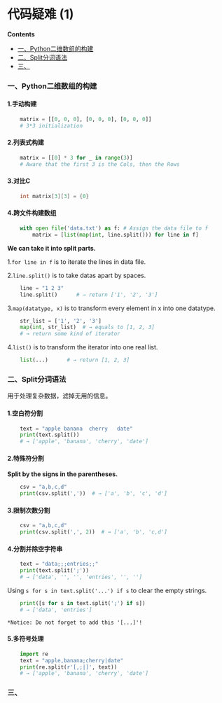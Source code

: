 # 代码疑难 (1)
**Contents**
- [一、Python二维数组的构建](#一、Python二维数组的构建)
- [二、Split分词语法](#二、Split分词语法)
- [三、](#三、)
### 一、Python二维数组的构建

#### 1.手动构建
```python
	matrix = [[0, 0, 0], [0, 0, 0], [0, 0, 0]] 
	# 3*3 initialization
```
#### 2.列表式构建
```python
	matrix = [[0] * 3 for _ in range(3)]  
	# Aware that the first 3 is the Cols, then the Rows
```
#### 3.对比C
```c
	int matrix[3][3] = {0}
```
#### 4.跨文件构建数组
```python
	with open file('data.txt') as f: # Assign the data file to f
		matrix = [list(map(int, line.split())) for line in f]
```
**We can take it into split parts.**

1.`for line in f` is to iterate the lines in data file.

2.`line.split()` is to take datas apart by spaces.
```python
	line = "1 2 3"
	line.split()      # → return ['1', '2', '3']
```
3.`map(datatype, x)` is to transform every element in x into one datatype.
```python
	str_list = ['1', '2', '3']
	map(int, str_list)  # → equals to [1, 2, 3]
	# → return some kind of iterator
```
4.`list()` is to transform the iterator into one real list.
```python
	list(...)      # → return [1, 2, 3]
```
### 二、Split分词语法
用于处理复杂数据，滤掉无用的信息。
#### 1.空白符分割
```python
	text = "apple banana  cherry   date"
	print(text.split())
	# → ['apple', 'banana', 'cherry', 'date']
```
#### 2.特殊符分割
**Split by the signs in the parentheses.**
```python
	csv = "a,b,c,d"
	print(csv.split(','))  # → ['a', 'b', 'c', 'd']
```
#### 3.限制次数分割
```python
	csv = "a,b,c,d"
	print(csv.split(',', 2))  # → ['a', 'b', 'c,d']
```
#### 4.分割并除空字符串

```python
	text = "data;;;entries;;"
	print(text.split(';'))  
	# → ['data', '', '', 'entries', '', '']
```
Using ``s for s in text.split('...') if s`` to clear the empty strings.
```python
	print([s for s in text.split(';') if s])  
	# → ['data', 'entries']
```
`*Notice: Do not forget to add this '[...]'!`
#### 5.多符号处理
```python
	import re
	text = "apple,banana;cherry|date"
	print(re.split(r'[,;|]', text))
	# → ['apple', 'banana', 'cherry', 'date']
```

### 三、
